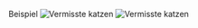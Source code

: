 Beispiel 
![Vermisste katzen ](https://github.com/user-attachments/assets/4a3ed5f8-25bd-4466-badb-1edc3d09cc08)
![Vermisste katzen ](https://github.com/user-attachments/assets/9cc04577-4bf3-48ab-945c-6da1f14f61e4)
